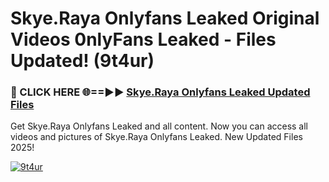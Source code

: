 # Skye.Raya Onlyfans Leaked Original Videos 0nlyFans Leaked - Files Updated! (9t4ur)

<h3>🔴 CLICK HERE 🌐==►► <a href="https://tinyurl.com/ms9xzufz" rel="nofollow">Skye.Raya Onlyfans Leaked Updated Files</a></h3>

Get Skye.Raya Onlyfans Leaked and all content. Now you can access all videos and pictures of Skye.Raya Onlyfans Leaked. New Updated Files 2025!

[![9t4ur](https://i.imgur.com/PQ7UWWw.gif)](https://tinyurl.com/ms9xzufz)
